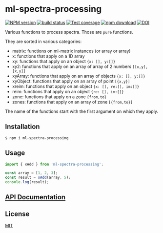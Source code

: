 # ml-spectra-processing

[![NPM version][npm-image]][npm-url]
[![build status][ci-image]][ci-url]
[![Test coverage][codecov-image]][codecov-url]
[![npm download][download-image]][download-url]
[![DOI](https://www.zenodo.org/badge/196417515.svg)](https://www.zenodo.org/badge/latestdoi/196417515)

Various functions to process spectra. Those are `pure` functions.

They are sorted in various categories:

- matrix: functions on ml-matrix instances (or array or array)
- x: functions that apply on a 1D array
- xy: functions that apply on an object `{x: [], y:[]}`
- xy2: functions that apply on an array of array of 2 numbers `[[x,y], [x,y]]`
- xyArray: functions that apply on an array of objects `{x: [], y:[]}`
- xyObject: functions that apply on an array of point `[{x,y}]`
- xreim: functions that apply on an object `{x: [], re:[], im:[]}`
- reim: functions that apply on an object `{re: [], im:[]}`
- zone: functions that apply on a zone `{from,to}`
- zones: functions that apply on an array of zone `[{from,to}]`

The name of the functions start with the first argument on which they apply.

## Installation

`$ npm i ml-spectra-processing`

## Usage

```js
import { xAdd } from 'ml-spectra-processing';

const array = [1, 2, 3];
const result = xAdd(array, 5);
console.log(result);
```

## [API Documentation](https://mljs.github.io/spectra-processing/)

## License

[MIT](./LICENSE)

[npm-image]: https://img.shields.io/npm/v/ml-spectra-processing.svg
[npm-url]: https://www.npmjs.com/package/ml-spectra-processing
[ci-image]: https://github.com/mljs/spectra-processing/workflows/Node.js%20CI/badge.svg?branch=main
[ci-url]: https://github.com/mljs/spectra-processing/actions?query=workflow%3A%22Node.js+CI%22
[codecov-image]: https://img.shields.io/codecov/c/github/mljs/spectra-processing.svg
[codecov-url]: https://codecov.io/gh/mljs/spectra-processing
[download-image]: https://img.shields.io/npm/dm/ml-spectra-processing.svg
[download-url]: https://www.npmjs.com/package/ml-spectra-processing
